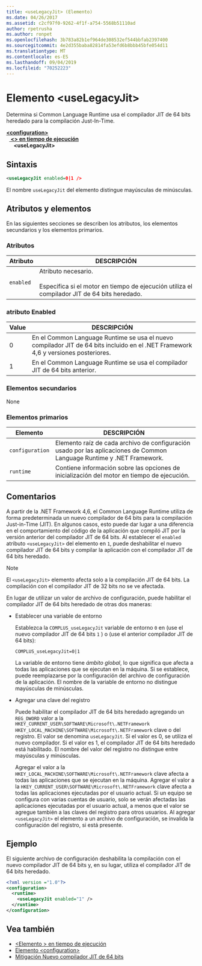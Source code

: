 ```yaml
---
title: <useLegacyJit> (Elemento)
ms.date: 04/26/2017
ms.assetid: c2cf97f0-9262-4f1f-a754-5568b51110ad
author: rpetrusha
ms.author: ronpet
ms.openlocfilehash: 3b783a82b1ef964de308532ef544bbfab2397400
ms.sourcegitcommit: 4e2d355baba82814fa53efd6b8bbb45bfe054d11
ms.translationtype: MT
ms.contentlocale: es-ES
ms.lasthandoff: 09/04/2019
ms.locfileid: "70252223"
---
```

# <a name="uselegacyjit-element"></a>Elemento \<useLegacyJit>

Determina si Common Language Runtime usa el compilador JIT de 64 bits heredado para la compilación Just-In-Time.  
  
[ **\<configuration>** ](../configuration-element.md)\
&nbsp;&nbsp;[ **\<> en tiempo de ejecución**](runtime-element.md)\
&nbsp;&nbsp;&nbsp;&nbsp; **\<useLegacyJit>**  
  
## <a name="syntax"></a>Sintaxis  
  
```xml
<useLegacyJit enabled=0|1 />
```

El nombre `useLegacyJit` del elemento distingue mayúsculas de minúsculas.
  
## <a name="attributes-and-elements"></a>Atributos y elementos

En las siguientes secciones se describen los atributos, los elementos secundarios y los elementos primarios.  
  
### <a name="attributes"></a>Atributos  
  
| Atributo | DESCRIPCIÓN                                                                                   |  
| --------- | --------------------------------------------------------------------------------------------- |  
| `enabled` | Atributo necesario.<br><br>Especifica si el motor en tiempo de ejecución utiliza el compilador JIT de 64 bits heredado. |  
  
### <a name="enabled-attribute"></a>atributo Enabled  
  
| Value | DESCRIPCIÓN                                                                                                         |  
| ----- | ------------------------------------------------------------------------------------------------------------------- |  
| 0     | En el Common Language Runtime se usa el nuevo compilador JIT de 64 bits incluido en el .NET Framework 4,6 y versiones posteriores. |  
| 1     | En el Common Language Runtime se usa el compilador JIT de 64 bits anterior.                                                     |  
  
### <a name="child-elements"></a>Elementos secundarios

None
  
### <a name="parent-elements"></a>Elementos primarios  
  
| Elemento         | DESCRIPCIÓN                                                                                                       |  
| --------------- | ----------------------------------------------------------------------------------------------------------------- |  
| `configuration` | Elemento raíz de cada archivo de configuración usado por las aplicaciones de Common Language Runtime y .NET Framework. |  
| `runtime`       | Contiene información sobre las opciones de inicialización del motor en tiempo de ejecución.                                                        |  
  
## <a name="remarks"></a>Comentarios  

A partir de la .NET Framework 4,6, el Common Language Runtime utiliza de forma predeterminada un nuevo compilador de 64 bits para la compilación Just-in-Time (JIT). En algunos casos, esto puede dar lugar a una diferencia en el comportamiento del código de la aplicación que compiló JIT por la versión anterior del compilador JIT de 64 bits. Al establecer el `enabled` atributo `<useLegacyJit>` del elemento en `1`, puede deshabilitar el nuevo compilador JIT de 64 bits y compilar la aplicación con el compilador JIT de 64 bits heredado.  
  
> [!NOTE]
> El `<useLegacyJit>` elemento afecta solo a la compilación JIT de 64 bits. La compilación con el compilador JIT de 32 bits no se ve afectada.  
  
En lugar de utilizar un valor de archivo de configuración, puede habilitar el compilador JIT de 64 bits heredado de otras dos maneras:  
  
- Establecer una variable de entorno

  Establezca la `COMPLUS_useLegacyJit` variable de entorno `0` en (use el nuevo compilador JIT de 64 bits `1` ) o (use el anterior compilador JIT de 64 bits):
  
  ```  
  COMPLUS_useLegacyJit=0|1  
  ```  
  
  La variable de entorno tiene *ámbito global*, lo que significa que afecta a todas las aplicaciones que se ejecutan en la máquina. Si se establece, puede reemplazarse por la configuración del archivo de configuración de la aplicación. El nombre de la variable de entorno no distingue mayúsculas de minúsculas.
  
- Agregar una clave del registro

  Puede habilitar el compilador JIT de 64 bits heredado agregando un `REG_DWORD` valor a la `HKEY_CURRENT_USER\SOFTWARE\Microsoft\.NETFramework` `HKEY_LOCAL_MACHINE\SOFTWARE\Microsoft\.NETFramework` clave o del registro. El valor se denomina `useLegacyJit`. Si el valor es 0, se utiliza el nuevo compilador. Si el valor es 1, el compilador JIT de 64 bits heredado está habilitado. El nombre del valor del registro no distingue entre mayúsculas y minúsculas.
  
  Agregar el valor a la `HKEY_LOCAL_MACHINE\SOFTWARE\Microsoft\.NETFramework` clave afecta a todas las aplicaciones que se ejecutan en la máquina. Agregar el valor a la `HKEY_CURRENT_USER\SOFTWARE\Microsoft\.NETFramework` clave afecta a todas las aplicaciones ejecutadas por el usuario actual. Si un equipo se configura con varias cuentas de usuario, solo se verán afectadas las aplicaciones ejecutadas por el usuario actual, a menos que el valor se agregue también a las claves del registro para otros usuarios. Al agregar `<useLegacyJit>` el elemento a un archivo de configuración, se invalida la configuración del registro, si está presente.  
  
## <a name="example"></a>Ejemplo  

El siguiente archivo de configuración deshabilita la compilación con el nuevo compilador JIT de 64 bits y, en su lugar, utiliza el compilador JIT de 64 bits heredado.  
  
```xml  
<?xml version ="1.0"?>  
<configuration>  
  <runtime>  
    <useLegacyJit enabled="1" />  
  </runtime>  
</configuration>  
```  
  
## <a name="see-also"></a>Vea también

- [\<Elemento > en tiempo de ejecución](runtime-element.md)
- [Elemento \<configuration>](../configuration-element.md)
- [Mitigación Nuevo compilador JIT de 64 bits](../../../migration-guide/mitigation-new-64-bit-jit-compiler.md)
